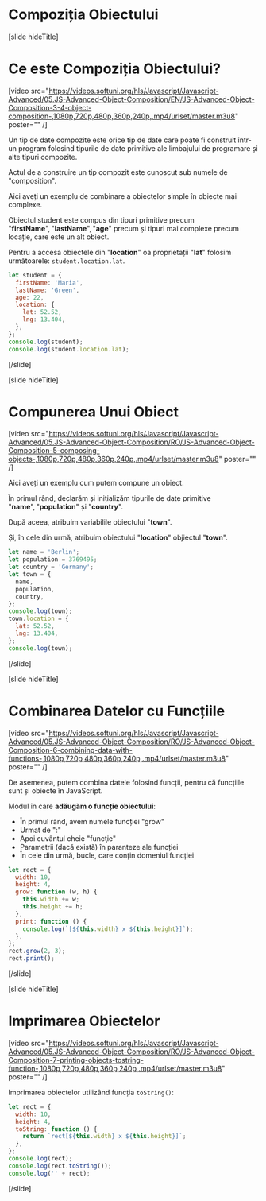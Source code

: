 # Compoziția Obiectului

[slide hideTitle]

# Ce este Compoziția Obiectului?

[video src="https://videos.softuni.org/hls/Javascript/Javascript-Advanced/05.JS-Advanced-Object-Composition/EN/JS-Advanced-Object-Composition-3-4-object-composition-,1080p,720p,480p,360p,240p,.mp4/urlset/master.m3u8" poster="" /]

Un tip de date compozite este orice tip de date care poate fi construit într-un program folosind tipurile de date primitive ale limbajului de programare și alte tipuri compozite.

Actul de a construire un tip compozit este cunoscut sub numele de "composition".

Aici aveți un exemplu de combinare a obiectelor simple în obiecte mai complexe.

Obiectul student este compus din tipuri primitive precum "**firstName**", "**lastName**", "**age**" precum și tipuri mai complexe precum locație, care este un alt obiect.

Pentru a accesa obiectele din "**location**" oa proprietații "**lat**" folosim următoarele: `student.location.lat`.

```js live
let student = {
  firstName: 'Maria',
  lastName: 'Green',
  age: 22,
  location: {
    lat: 52.52,
    lng: 13.404,
  },
};
console.log(student);
console.log(student.location.lat);
```

[/slide]

[slide hideTitle]

# Compunerea Unui Obiect

[video src="https://videos.softuni.org/hls/Javascript/Javascript-Advanced/05.JS-Advanced-Object-Composition/RO/JS-Advanced-Object-Composition-5-composing-objects-,1080p,720p,480p,360p,240p,.mp4/urlset/master.m3u8" poster="" /]

Aici aveți un exemplu cum putem compune un obiect.

În primul rând, declarăm și inițializăm tipurile de date primitive "**name**", "**population**" și "**country**".

După aceea, atribuim variabilile obiectului "**town**".

Și, în cele din urmă, atribuim obiectului "**location**" objiectul "**town**".


```js live
let name = 'Berlin';
let population = 3769495;
let country = 'Germany';
let town = {
  name,
  population,
  country,
};
console.log(town);
town.location = {
  lat: 52.52,
  lng: 13.404,
};
console.log(town);
```

[/slide]

[slide hideTitle]

# Combinarea Datelor cu Funcțiile

[video src="https://videos.softuni.org/hls/Javascript/Javascript-Advanced/05.JS-Advanced-Object-Composition/RO/JS-Advanced-Object-Composition-6-combining-data-with-functions-,1080p,720p,480p,360p,240p,.mp4/urlset/master.m3u8" poster="" /]

De asemenea, putem combina datele folosind funcții, pentru că funcțiile sunt și obiecte în JavaScript.

Modul în care **adăugăm o funcție obiectului**:

- În primul rând, avem numele funcției "grow"
- Urmat de ":" 
- Apoi cuvântul cheie "funcţie"
- Parametrii (dacă există) în paranteze ale funcției
- În cele din urmă, bucle, care conțin domeniul funcției

```js live
let rect = {
  width: 10,
  height: 4,
  grow: function (w, h) {
    this.width += w;
    this.height += h;
  },
  print: function () {
    console.log(`[${this.width} x ${this.height}]`);
  },
};
rect.grow(2, 3);
rect.print();
```

[/slide]

[slide hideTitle]

# Imprimarea Obiectelor

[video src="https://videos.softuni.org/hls/Javascript/Javascript-Advanced/05.JS-Advanced-Object-Composition/RO/JS-Advanced-Object-Composition-7-printing-objects-tostring-function-,1080p,720p,480p,360p,240p,.mp4/urlset/master.m3u8" poster="" /]

Imprimarea obiectelor utilizând funcția `toString()`:

```js live
let rect = {
  width: 10,
  height: 4,
  toString: function () {
    return `rect[${this.width} x ${this.height}]`;
  },
};
console.log(rect);
console.log(rect.toString());
console.log('' + rect);
```

[/slide]
